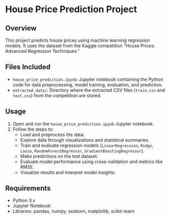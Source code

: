 # House Price Prediction Project

## Overview
This project predicts house prices using machine learning regression models. It uses the dataset from the Kaggle competition "House Prices: Advanced Regression Techniques."

## Files Included
- `house_price_prediction.ipynb`: Jupyter notebook containing the Python code for data preprocessing, model training, evaluation, and prediction.
- `extracted_data/`: Directory where the extracted CSV files (`train.csv` and `test.csv`) from the competition are stored.

## Usage
1. Open and run the `house_price_prediction.ipynb` Jupyter notebook.
2. Follow the steps to:
   - Load and preprocess the data.
   - Explore data through visualizations and statistical summaries.
   - Train and evaluate regression models (`LinearRegression`, `Ridge`, `Lasso`, `RandomForestRegressor`, `GradientBoostingRegressor`).
   - Make predictions on the test dataset.
   - Evaluate model performance using cross-validation and metrics like RMSE.
   - Visualize results and interpret model insights.

## Requirements
- Python 3.x
- Jupyter Notebook
- Libraries: pandas, numpy, seaborn, matplotlib, scikit-learn
